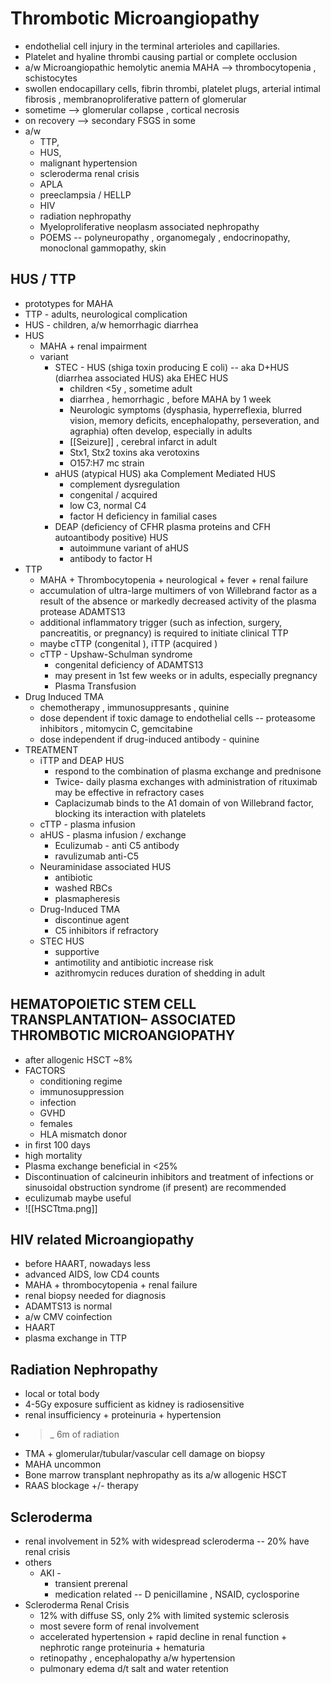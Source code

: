 # Thrombotic Microangiopathy 
- endothelial cell injury in the terminal arterioles and capillaries. 
- Platelet and hyaline thrombi causing partial or complete occlusion 
- a/w Microangiopathic hemolytic anemia MAHA --> thrombocytopenia , schistocytes 
- swollen endocapillary cells, fibrin thrombi, platelet plugs, arterial intimal fibrosis , membranoproliferative pattern of glomerular 
- sometime --> glomerular collapse , cortical necrosis 
- on recovery --> secondary FSGS in some 
- a/w 
	- TTP,
	- HUS, 
	- malignant hypertension 
	- scleroderma renal crisis 
	- APLA 
	- preeclampsia / HELLP 
	- HIV 
	- radiation nephropathy 
	- Myeloproliferative neoplasm associated nephropathy 
	- POEMS -- polyneuropathy , organomegaly , endocrinopathy, monoclonal gammopathy, skin 
## HUS / TTP 
- prototypes for MAHA 
- TTP - adults, neurological complication 
- HUS - children, a/w hemorrhagic diarrhea 
- HUS 
	- MAHA + renal impairment 
	- variant 
		- STEC - HUS (shiga toxin producing E coli) -- aka D+HUS (diarrhea associated HUS) aka EHEC HUS 
			- children <5y , sometime adult 
			- diarrhea , hemorrhagic , before MAHA by 1 week 
			- Neurologic symptoms (dysphasia, hyperreflexia, blurred vision, memory deficits, encephalopathy, perseveration, and agraphia) often develop, especially in adults
			- [[Seizure]] , cerebral infarct in adult 
			- Stx1, Stx2 toxins aka verotoxins 
			- O157:H7 mc strain 
		- aHUS (atypical HUS) aka Complement Mediated HUS 
			- complement dysregulation 
			- congenital / acquired 
			- low C3, normal C4 
			- factor H deficiency in familial cases 
		- DEAP (deficiency of CFHR plasma proteins and CFH autoantibody positive) HUS 
			- autoimmune variant of aHUS 
			- antibody to factor H 
- TTP 
	- MAHA + Thrombocytopenia + neurological + fever + renal failure 
	- accumulation of ultra-large multimers of von Willebrand factor as a result of the absence or markedly decreased activity of the plasma protease ADAMTS13
	- additional inflammatory trigger (such as infection, surgery, pancreatitis, or pregnancy) is required to initiate clinical TTP 
	- maybe cTTP (congenital ), iTTP (acquired ) 
	- cTTP - Upshaw-Schulman syndrome 
		- congenital deficiency of ADAMTS13 
		- may present in 1st few weeks or in adults, especially pregnancy 
		- Plasma Transfusion 
- Drug Induced TMA 
	- chemotherapy , immunosuppresants , quinine  
	- dose dependent if toxic damage to endothelial cells -- proteasome inhibitors , mitomycin C, gemcitabine 
	- dose independent if drug-induced antibody - quinine 
- TREATMENT 
	- iTTP and DEAP HUS 
		- respond to the combination of plasma exchange and prednisone 
		- Twice- daily plasma exchanges with administration of rituximab may be effective in refractory cases 
		- Caplacizumab binds to the A1 domain of von Willebrand factor, blocking its interaction with platelets
	- cTTP - plasma infusion 
	- aHUS - plasma infusion / exchange 
		- Eculizumab - anti C5 antibody 
		- ravulizumab anti-C5
	- Neuraminidase associated HUS 
		- antibiotic 
		- washed RBCs 
		- plasmapheresis 
	- Drug-Induced TMA 
		- discontinue agent 
		- C5 inhibitors if refractory
	- STEC HUS 
		- supportive 
		- antimotility and antibiotic increase risk 
		- azithromycin reduces duration of shedding in adult 
## HEMATOPOIETIC STEM CELL TRANSPLANTATION– ASSOCIATED THROMBOTIC MICROANGIOPATHY 
- after allogenic HSCT ~8% 
- FACTORS 
	- conditioning regime 
	- immunosuppression 
	- infection 
	- GVHD 
	- females 
	- HLA mismatch donor 
- in first 100 days 
- high mortality 
- Plasma exchange beneficial in <25% 
- Discontinuation of calcineurin inhibitors and treatment of infections or sinusoidal obstruction syndrome (if present) are recommended 
- eculizumab maybe useful 
- ![[HSCTtma.png]]
## HIV related Microangiopathy 
- before HAART, nowadays less 
- advanced AIDS, low CD4 counts 
- MAHA + thrombocytopenia + renal failure 
- renal biopsy needed for diagnosis 
- ADAMTS13 is normal 
- a/w CMV coinfection 
- HAART 
- plasma exchange in TTP 
## Radiation Nephropathy 
- local or total body 
- 4-5Gy exposure sufficient as kidney is radiosensitive 
- renal insufficiency + proteinuria + hypertension 
- >_ 6m of radiation 
- TMA + glomerular/tubular/vascular cell damage on biopsy 
- MAHA uncommon 
- Bone marrow transplant nephropathy as its a/w allogenic HSCT 
- RAAS blockage +/- therapy 
## Scleroderma 
- renal involvement in 52% with widespread scleroderma -- 20% have renal crisis 
- others 
	- AKI -
		- transient prerenal 
		- medication related -- D penicillamine , NSAID, cyclosporine 
- Scleroderma Renal Crisis 
	- 12% with diffuse SS, only 2% with limited systemic sclerosis 
	- most severe form of renal involvement 
	- accelerated hypertension + rapid decline in renal function + nephrotic range proteinuria + hematuria 
	- retinopathy , encephalopathy a/w hypertension 
	- pulmonary edema d/t salt and water retention 